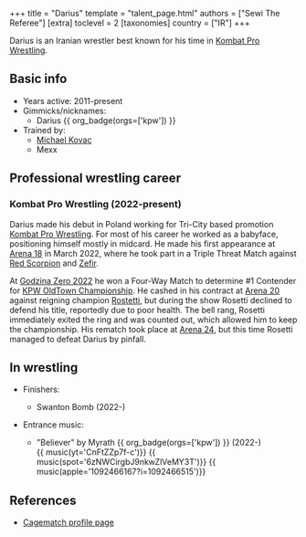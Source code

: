 +++
title = "Darius"
template = "talent_page.html"
authors = ["Sewi The Referee"]
[extra]
toclevel = 2
[taxonomies]
country = ["IR"]
+++

Darius is an Iranian wrestler best known for his time in [Kombat Pro Wrestling](@/o/kpw.md).

## Basic info 

* Years active: 2011-present
* Gimmicks/nicknames:
  - Darius {{ org_badge(orgs=['kpw']) }}
* Trained by:
  - [Michael Kovac](@/w/michael-kovac.md)
  - Mexx
 
## Professional wrestling career

### Kombat Pro Wrestling (2022-present)

Darius made his debut in Poland working for Tri-City based promotion [Kombat Pro Wrestling](@/o/kpw.md). For most of his career he worked as a babyface, positioning himself mostly in midcard. He made his first appearance at [Arena 18](@/e/kpw/2022-03-18-kpw-arena-18.md) in March 2022, where he took part in a Triple Threat Match against [Red Scorpion](@/w/red-scorpion.md) and [Zefir](@/w/zefir.md). 

At [Godzina Zero 2022](@/e/kpw/2022-09-17-kpw-godzina-zero-2022.md) he won a Four-Way Match to determine #1 Contender for [KPW OldTown Championship](@/c/kpw-old-town-championship.md). He cashed in his contract at [Arena 20](@/e/kpw/2022-12-16-kpw-arena-20.md) against reigning champion [Rostetti](@/w/rosetti.md), but during the show Rosetti declined to defend his title, reportedly due to poor health. The bell rang, Rosetti immediately exited the ring and was counted out, which allowed him to keep the championship. His rematch took place at [Arena 24](@/e/kpw/2024-02-16-kpw-arena-24.md), but this time Rosetti managed to defeat Darius by pinfall.

## In wrestling 

* Finishers:
  - Swanton Bomb (2022-)

* Entrance music:
  - "Believer" by Myrath
    {{ org_badge(orgs=['kpw']) }} (2022-) <br>
    {{ music(yt='CnFtZZp7f-c')}}
    {{ music(spot='6zNWCirgbJ9nkwZlVeMY3T')}}
    {{ music(apple='1092466167?i=1092466515')}}

## References

* [Cagematch profile page](https://www.cagematch.net/?id=2&nr=24588)
